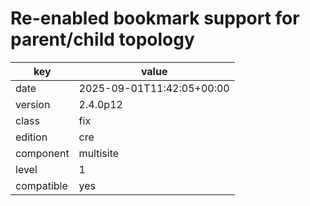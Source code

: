 [//]: # (werk v2)
# Re-enabled bookmark support for parent/child topology

key        | value
---------- | ---
date       | 2025-09-01T11:42:05+00:00
version    | 2.4.0p12
class      | fix
edition    | cre
component  | multisite
level      | 1
compatible | yes


